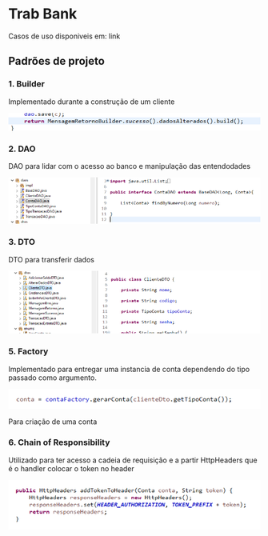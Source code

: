 <h1>Trab Bank</h1>
<p>Casos de uso disponiveis em: <a>link</a></p>

<h2>Padrões de projeto</h2>

<h3>1. Builder</h3>
<p>
    Implementado durante a construção de um cliente<br />
</p>

<img src="./imgsreadme/builder.png"> 

<h3>2. DAO</h3>
<p>
    DAO para lidar com o acesso ao banco e manipulação das entendodades<br />
</p>
 
<img src="./imgsreadme/DAO.png"> 

<h3>3. DTO</h3>
<p>
    DTO para transferir dados<br />
</p>
 
<img src="./imgsreadme/DTO.png"> 



<h3>5. Factory</h3> 
<p>
    Implementado para entregar uma instancia de conta dependendo do tipo passado como argumento.
</p>

<img src="./imgsreadme/factory.png">

<p>Para criação de uma conta</p> 

<h3>6. Chain of Responsibility</h3>
<p>
    Utilizado para ter acesso a cadeia de requisição e a partir HttpHeaders que é o handler colocar o token no header<br />
</p>
 
<img src="./imgsreadme/chain.png"> 
